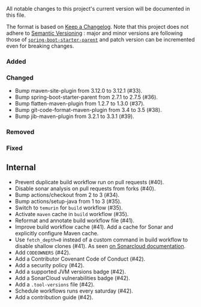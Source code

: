 All notable changes to this project's current version will be documented in this file.

The format is based on [Keep a Changelog](https://keepachangelog.com/en/1.0.0/). Note that
this project does not adhere to [Semantic Versioning](https://semver.org/spec/v2.0.0.html)
: major and minor versions are following those of
[`spring-boot-starter-parent`](https://spring.io/projects/spring-boot) and patch version
can be incremented even for breaking changes.

### Added

### Changed

- Bump maven-site-plugin from 3.12.0 to 3.12.1 (#33).
- Bump spring-boot-starter-parent from 2.7.1 to 2.7.5 (#36).
- Bump flatten-maven-plugin from 1.2.7 to 1.3.0 (#37).
- Bump git-code-format-maven-plugin from 3.4 to 3.5 (#38).
- Bump jib-maven-plugin from 3.2.1 to 3.3.1 (#39).

### Removed

### Fixed

## Internal

- Prevent duplicate build workflow run on pull requests (#40).
- Disable sonar analysis on pull requests from forks (#40).
- Bump actions/checkout from 2 to 3 (#34).
- Bump actions/setup-java from 1 to 3 (#35).
- Switch to `temurin` for `build` workflow (#35).
- Activate `maven` cache in `build` workflow (#35).
- Reformat and annotate build workflow file (#41).
- Improve build workflow cache (#41). Add a cache for Sonar and explicitly configure Maven cache.
- Use `fetch_depth=0` instead of a custom command in build workflow to disable shallow clones (#41).
  As seen [on Sonarcloud documentation](https://docs.sonarqube.org/latest/analysis/github-integration/).
- Add `CODEOWNERS` (#42).
- Add a Contributor Covenant Code of Conduct (#42).
- Add a security policy (#42).
- Add a supported JVM versions badge (#42).
- Add a SonarCloud vulnerabilities badge (#42).
- Add a `.tool-versions` file (#42).
- Schedule workflows runs every saturday (#42).
- Add a contribution guide (#42).
